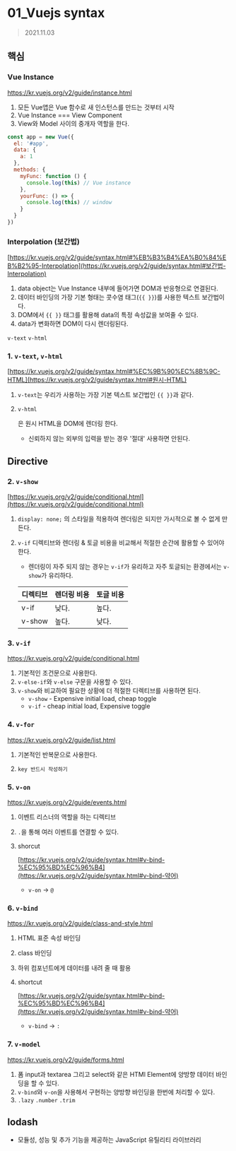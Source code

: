 # 01_Vuejs syntax

> 2021.11.03

## 핵심

### Vue Instance

https://kr.vuejs.org/v2/guide/instance.html

1. 모든 Vue앱은 Vue  함수로 새 인스턴스를 만드는 것부터 시작
2. Vue Instance === View Component
3. View와 Model 사이의 중개자 역할을 한다.

```javascript
const app = new Vue({
  el: '#app',
  data: {
    a: 1
  },
  methods: {
    myFunc: function () {
      console.log(this) // Vue instance
    },
    yourFunc: () => {
      console.log(this) // window 
    }
  }
})
```



### Interpolation (보간법)

[https://kr.vuejs.org/v2/guide/syntax.html#%EB%B3%B4%EA%B0%84%EB%B2%95-Interpolation](https://kr.vuejs.org/v2/guide/syntax.html#보간법-Interpolation)

1. data object는 Vue Instance 내부에 들어가면 DOM과 반응형으로 연결된다.
2. 데이터 바인딩의 가장 기본 형태는 콧수염 태그(`{{ }}`)를 사용한 텍스트 보간법이다.
3. DOM에서 `{{ }}` 태그를 활용해 data의 특정 속성값을 보여줄 수 있다.
4. data가 변화하면 DOM이 다시 렌더링된다.

`v-text` `v-html`

### 1. `v-text`, `v-html`

[https://kr.vuejs.org/v2/guide/syntax.html#%EC%9B%90%EC%8B%9C-HTML](https://kr.vuejs.org/v2/guide/syntax.html#원시-HTML)

1. `v-text`는 우리가 사용하는 가장 기본 텍스트 보간법인 `{{ }}`과 같다.

2. ```
   v-html
   ```

   은 원시 HTML을 DOM에 렌더링 한다.

   - 신뢰하지 않는 외부의 입력을 받는 경우 '절대' 사용하면 안된다.

## Directive

### 2. `v-show`

[https://kr.vuejs.org/v2/guide/conditional.html](https://kr.vuejs.org/v2/guide/conditional.html)

1. `display: none;` 의 스타일을 적용하여 렌더링은 되지만 가시적으로 볼 수 없게 만든다.

2. `v-if` 디렉티브와 렌더링 & 토글 비용을 비교해서 적절한 순간에 활용할 수 있어야 한다.

   - 렌더링이 자주 되지 않는 경우는 `v-if`가 유리하고 자주 토글되는 환경에서는 `v-show`가 유리하다.

   | 디렉티브 | 렌더링 비용 | 토글 비용 |
   | -------- | ----------- | --------- |
   | v-if     | 낮다.       | 높다.     |
   | v-show   | 높다.       | 낮다.     |

### 3. `v-if`

https://kr.vuejs.org/v2/guide/conditional.html

1. 기본적인 조건문으로 사용한다.
2. `v-else-if`와 `v-else` 구문을 사용할 수 있다.
3. `v-show`와 비교하여 필요한 상황에 더 적절한 디렉티브를 사용하면 된다.
   * `v-show` - Expensive initial load, cheap toggle
   * `v-if` - cheap initial load, Expensive toggle

### 4. `v-for`

https://kr.vuejs.org/v2/guide/list.html

1. 기본적인 반복문으로 사용한다.

2. ```
   key 반드시 작성하기
   ```


### 5. `v-on`

https://kr.vuejs.org/v2/guide/events.html

1. 이벤트 리스너의 역할을 하는 디렉티브

2. `.`을 통해 여러 이벤트를 연결할 수 있다.

3. shorcut

   [https://kr.vuejs.org/v2/guide/syntax.html#v-bind-%EC%95%BD%EC%96%B4](https://kr.vuejs.org/v2/guide/syntax.html#v-bind-약어)

   - `v-on` -> `@`

### 6. `v-bind`

https://kr.vuejs.org/v2/guide/class-and-style.html

1. HTML 표준 속성 바인딩

2. class 바인딩

3. 하위 컴포넌트에게 데이터를 내려 줄 때 활용

4. shortcut

   [https://kr.vuejs.org/v2/guide/syntax.html#v-bind-%EC%95%BD%EC%96%B4](https://kr.vuejs.org/v2/guide/syntax.html#v-bind-약어)

   - `v-bind` -> `:`

### 7. `v-model`

https://kr.vuejs.org/v2/guide/forms.html

1. 폼 input과 textarea 그리고 select와 같은 HTMl Element에 양방향 데이터 바인딩을 할 수 있다.
2. `v-bind`와 `v-on`을 사용해서 구현하는 양방향 바인딩을 한번에 처리할 수 있다.
3. `.lazy` `.number` `.trim`

## lodash

* 모듈성, 성능 및 추가 기능을 제공하는 JavaScript 유틸리티 라이브러리